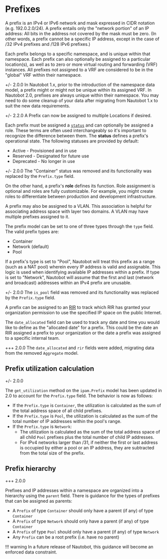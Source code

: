 # Prefixes

A prefix is an IPv4 or IPv6 network and mask expressed in CIDR notation (e.g. 192.0.2.0/24). A prefix entails only the "network portion" of an IP address: All bits in the address not covered by the mask must be zero. (In other words, a prefix cannot be a specific IP address, except in the case of /32 IPv4 prefixes and /128 IPv6 prefixes.)

Each prefix belongs to a specific namespace, and is unique within that namespace. Each prefix can also optionally be assigned to a particular location(s), as well as to zero or more virtual routing and forwarding (VRF) instances. All prefixes not assigned to a VRF are considered to be in the "global" VRF within their namespace.

+/- 2.0.0
    In Nautobot 1.x, prior to the introduction of the namespace data model, a prefix might or might not be unique within its assigned VRF. In Nautobot 2.0, prefixes are always unique within their namespace. You may need to do some cleanup of your data after migrating from Nautobot 1.x to suit the new data requirements.

+/- 2.2.0
    A Prefix can now be assigned to multiple Locations if desired.

Each prefix must be assigned a [`status`](../../platform-functionality/status.md) and can optionally be assigned a role. These terms are often used interchangeably so it's important to recognize the difference between them. The **status** defines a prefix's operational state. The following statuses are provided by default:

* Active - Provisioned and in use
* Reserved - Designated for future use
* Deprecated - No longer in use

+/- 2.0.0
    The "Container" status was removed and its functionality was replaced by the `Prefix.type` field.

On the other hand, a prefix's **role** defines its function. Role assignment is optional and roles are fully customizable. For example, you might create roles to differentiate between production and development infrastructure.

A prefix may also be assigned to a VLAN. This association is helpful for associating address space with layer two domains. A VLAN may have multiple prefixes assigned to it.

The prefix model can be set to one of three types through the `type` field. The valid prefix types are:

* Container
* Network (default)
* Pool

If a prefix's type is set to "Pool", Nautobot will treat this prefix as a range (such as a NAT pool) wherein every IP address is valid and assignable. This logic is used when identifying available IP addresses within a prefix. If type is set to "Network", Nautobot will assume that the first and last (network and broadcast) addresses within an IPv4 prefix are unusable.

+/- 2.0.0
    The `is_pool` field was removed and its functionality was replaced by the `Prefix.type` field.

A prefix can be assigned to an [RIR](rir.md) to track which RIR has granted your organization permission to use the specified IP space on the public Internet.

The `date_allocated` field can be used to track any date and time you would like to define as the "allocated date" for a prefix. This could be the date an RIR assigned a prefix to your organization or the date a prefix was assigned to a specific internal team.

+++ 2.0.0
    The `date_allocated` and `rir` fields were added, migrating data from the removed `Aggregate` model.

## Prefix utilization calculation

+/- 2.0.0

The `get_utilization` method on the `ipam.Prefix` model has been updated in 2.0 to account for the `Prefix.type` field. The behavior is now as follows:

* If the `Prefix.type` is `Container`, the utilization is calculated as the sum of the total address space of all child prefixes.
* If the `Prefix.type` is `Pool`, the utilization is calculated as the sum of the total number of IP addresses within the pool's range.
* If the `Prefix.type` is `Network`:
    * The utilization is calculated as the sum of the total address space of all child `Pool` prefixes plus the total number of child IP addresses.
    * For IPv4 networks larger than /31, if neither the first or last address is occupied by either a pool or an IP address, they are subtracted from the total size of the prefix.

## Prefix hierarchy

+++ 2.0.0

Prefixes and IP addresses within a namespace are organized into a hierarchy using the `parent` field. There is guidance for the types of prefixes that can be assigned as parents:

* A `Prefix` of type `Container` should only have a parent (if any) of type `Container`
* A `Prefix` of type `Network` should only have a parent (if any) of type `Container`
* A `Prefix` of type `Pool` should only have a parent (if any) of type `Network`
* Any `Prefix` can be a root prefix (i.e. have no parent)

!!! warning
    In a future release of Nautobot, this guidance will become an enforced data constraint.

